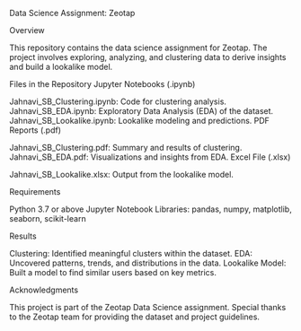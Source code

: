 Data Science Assignment: Zeotap

Overview

This repository contains the data science assignment for Zeotap. The project involves exploring, analyzing, and clustering data to derive insights and build a lookalike model.

Files in the Repository
Jupyter Notebooks (.ipynb)

Jahnavi_SB_Clustering.ipynb: Code for clustering analysis.
Jahnavi_SB_EDA.ipynb: Exploratory Data Analysis (EDA) of the dataset.
Jahnavi_SB_Lookalike.ipynb: Lookalike modeling and predictions.
PDF Reports (.pdf)

Jahnavi_SB_Clustering.pdf: Summary and results of clustering.
Jahnavi_SB_EDA.pdf: Visualizations and insights from EDA.
Excel File (.xlsx)

Jahnavi_SB_Lookalike.xlsx: Output from the lookalike model.

Requirements

Python 3.7 or above
Jupyter Notebook
Libraries: pandas, numpy, matplotlib, seaborn, scikit-learn

Results

Clustering: Identified meaningful clusters within the dataset.
EDA: Uncovered patterns, trends, and distributions in the data.
Lookalike Model: Built a model to find similar users based on key metrics.

Acknowledgments

This project is part of the Zeotap Data Science assignment. Special thanks to the Zeotap team for providing the dataset and project guidelines.


